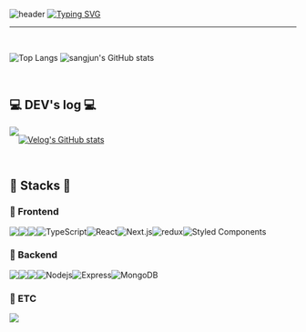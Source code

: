 ![header](https://capsule-render.vercel.app/api?type=waving&color=6994CDEE&text=&animation=twinkling&height=80)
[![Typing SVG](https://readme-typing-svg.demolab.com?font=Alkatra&weight=500&size=45&duration=3500&pause=3&color=6994CDEE&center=false&vCenter=false&multiline=true&repeat=true&width=1000&height=100&lines=Welcome+to+sangjun's+GitHub!👋)](https://git.io/typing-svg)
 
<div align="left">

-------

<br>


![Top Langs](https://github-readme-stats.vercel.app/api/top-langs/?username=sangjun1126&layout=compact&theme=white)
![sangjun's GitHub stats](https://github-readme-stats.vercel.app/api?username=sangjun1126&show_icons=true&theme=transparent)

 
<br>

## 💻 DEV's log 💻
<div style="display:flex; flex-direction:row;">
    <a href="https://velog.io/@jsj54629/posts">
        <img src="https://img.shields.io/badge/Velog-20c997?style=for-the-badge&logo=Vimeo&logoColor=white"> 
    </a>
  
 [![Velog's GitHub stats](https://velog-readme-stats.vercel.app/api?name=jsj54629)](https://github.com/sangjun1126/velog-readme-stats)
</div><br>
    
## 🔨 Stacks 🔨

### 📘 Frontend
<div style="display:flex; flex-direction:row; align-items:flex-start;">
    <img src="https://img.shields.io/badge/html5-E34F26?style=for-the-badge&logo=html5&logoColor=white"> 
    <img src="https://img.shields.io/badge/css-1572B6?style=for-the-badge&logo=css3&logoColor=white"> 
    <img src="https://img.shields.io/badge/javascript-F7DF1E?style=for-the-badge&logo=javascript&logoColor=black">
 <img alt="TypeScript" src="https://img.shields.io/badge/-TypeScript-3178C6?style=for-the-badge&logo=typescript&logoColor=white" />
    <img alt="React" src="https://img.shields.io/badge/-React-45b8d8?style=for-the-badge&logo=react&logoColor=white" />
    <img alt="Next.js" src="https://img.shields.io/badge/-Next.js-000000?style=for-the-badge&logo=next.js&logoColor=white" />
    <img alt="redux" src="https://img.shields.io/badge/-Redux-764ABC?style=for-the-badge&logo=redux&logoColor=white" />
    <img alt="Styled Components" src="https://img.shields.io/badge/-Styled_Components-db7092?style=for-the-badge&logo=styled-components&logoColor=white" />
</div>

### 📙 Backend
<div style="display:flex; flex-direction:row; align-items:flex-start;">
    <img src="https://img.shields.io/badge/Java-007396?style=for-the-badge&logo=Java&logoColor=white"> 
    <img src="https://img.shields.io/badge/Spring Boot-6DB33F?style=for-the-badge&logo=spring boot&logoColor=white"> 
    <img src="https://img.shields.io/badge/mysql-4479A1?style=for-the-badge&logo=mysql&logoColor=white">
    <img alt="Nodejs" src="https://img.shields.io/badge/-Node.js-339933?style=for-the-badge&logo=Node.js&logoColor=white" />
    <img alt="Express" src="https://img.shields.io/badge/-Express-yellow?style=for-the-badge&logo=express&logoColor=white" />
    <img alt="MongoDB" src="https://img.shields.io/badge/-MongoDB-47A248?style=for-the-badge&logo=mongodb&logoColor=white" />
</div>

### 📗 ETC
<div style="display:flex; flex-direction:row; align-items:flex-start;">
    <img src="https://img.shields.io/badge/python-3776AB?style=for-the-badge&logo=python&logoColor=white">
</div>

